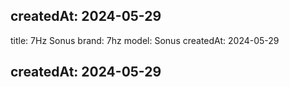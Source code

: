 createdAt: 2024-05-29
---


title: 7Hz Sonus
brand: 7hz
model: Sonus
createdAt: 2024-05-29

createdAt: 2024-05-29
---
